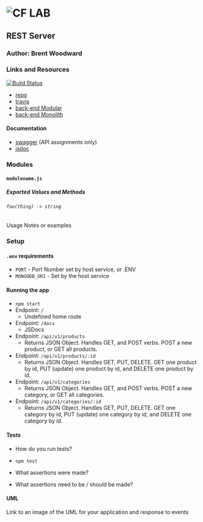 ![CF](http://i.imgur.com/7v5ASc8.png) LAB
=================================================

## REST Server

### Author: Brent Woodward

### Links and Resources
[![Build Status](https://www.travis-ci.com/BrentTech/13-rest-server.svg?branch=master)](https://www.travis-ci.com/BrentTech/13-rest-server)
* [repo](https://github.com/BrentTech/13-rest-server)
* [travis](https://www.travis-ci.com/BrentTech/13-rest-server)
* [back-end Modular](https://peaceful-retreat-70009.herokuapp.com/)
* [back-end Monolith](https://thawing-ocean-66744.herokuapp.com/)

#### Documentation
* [swagger]() (API assignments only)
* [jsdoc](https://peaceful-retreat-70009.herokuapp.com/docs)

### Modules
#### `modulename.js`
##### Exported Values and Methods

###### `foo(thing) -> string`
Usage Notes or examples


### Setup
#### `.env` requirements
* `PORT` - Port Number set by host service, or .ENV
* `MONGODB_URI` - Set by the host service

#### Running the app

* `npm start`
* Endpoint: `/`
  * Undefined home route
* Endpoint: `/docs`
  * JSDocs
* Endpoint: `/api/v1/products`
  * Returns JSON Object. Handles GET, and POST verbs. POST a new product, or GET all products. 
* Endpoint: `/api/v1/products/:id`
  * Returns JSON Object. Handles GET, PUT, DELETE. GET one product by id, PUT (update) one product by id, and DELETE one product by id.
* Endpoint: `/api/v1/categories`
  * Returns JSON Object. Handles GET, and POST verbs. POST a new category, or GET all categories. 
* Endpoint: `/api/v1/categories/:id`
  * Returns JSON Object. Handles GET, PUT, DELETE. GET one category by id, PUT (update) one category by id, and DELETE one category by id.

#### Tests
* How do you run tests?
* `npm test`
* What assertions were made?

* What assertions need to be / should be made?

#### UML
Link to an image of the UML for your application and response to events
